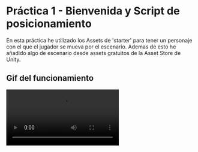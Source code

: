 # Práctica 1 - Bienvenida y Script de posicionamiento
 En esta práctica he utilizado los Assets de 'starter' para tener un personaje con el que el jugador se mueva por el escenario. Ademas de esto he añadido algo de escenario desde assets gratuitos de la Asset Store de Unity.

## Gif del funcionamiento

![Práctica 1](Practica1-II_gif.mp4)
